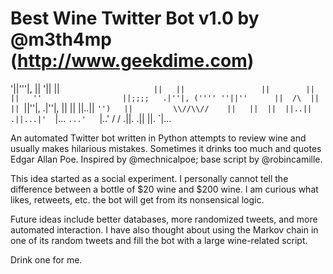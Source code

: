 # Best Wine Twitter Bot v1.0 by @m3th4mp (http://www.geekdime.com)

'||'''|,                 ||       '||      ||`                     
 ||   ||                 ||        ||      ||   ''                 
 ||;;;;   .|''|, ('''' ''||''      ||  /\  ||   ||  `||''|,  .|''|,
 ||   ||  ||..||  `'')   ||         \\//\\//    ||   ||  ||  ||..||
.||...|'  `|...  `...'   `|..'       \/  \/    .||. .||  ||. `|... 

An automated Twitter bot written in Python attempts to review wine
and usually makes hilarious mistakes. Sometimes it drinks too much
and quotes Edgar Allan Poe. Inspired by @mechnicalpoe; base script
by @robincamille.

This idea started as a social experiment. I personally cannot tell
the difference between a bottle of $20 wine and $200 wine. I am
curious what likes, retweets, etc. the bot will get from its
nonsensical logic.

Future ideas include better databases, more randomized tweets, and
more automated interaction. I have also thought about using the
Markov chain in one of its random tweets and fill the bot with a
large wine-related script.

Drink one for me.
